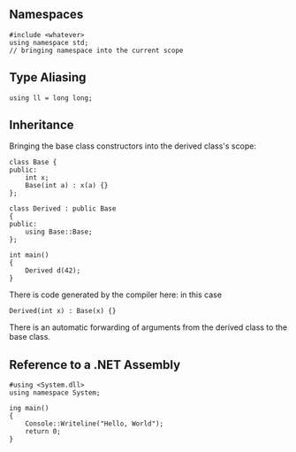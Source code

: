 
## Namespaces

```
#include <whatever> 
using namespace std;
// bringing namespace into the current scope
```

## Type Aliasing
```
using ll = long long;
```

## Inheritance
Bringing the base class constructors into the derived class's scope: 
```
class Base { 
public: 
	int x; 
	Base(int a) : x(a) {}
};

class Derived : public Base 
{ 
public: 
	using Base::Base;
};

int main() 
{ 
	Derived d(42);
}
```

There is code generated by the compiler here: 
in this case
```
Derived(int x) : Base(x) {}
```
There is an automatic forwarding of arguments from the derived class to the base class. 

## Reference to a .NET Assembly
```
#using <System.dll>
using namespace System;

ing main() 
{ 
	Console::Writeline("Hello, World");
	return 0;
}
```

